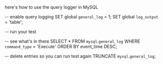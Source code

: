 here's how to use the query logger in MySQL

-- enable query logging
SET global `general_log` = 1;
SET global `log_output` = 'table';

-- run your test

-- see what's in there
SELECT * 
FROM `mysql`.`general_log` 
WHERE `command_type` = 'Execute' 
ORDER BY event_time DESC;

-- delete entries so you can run test again
TRUNCATE `mysql`.`general_log`;

